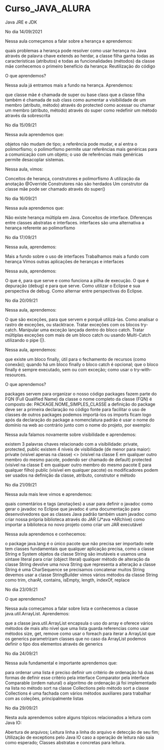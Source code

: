 # Curso_JAVA_ALURA
Java JRE e JDK

No dia 14/09/2021

Nessa aula começamos a falar sobre a herança e aprendemos:

quais problemas a herança pode resolver
como usar herança no Java através de palavra chave extends
ao herdar, a classe filha ganha todas as características (atributos) e todas as funcionalidades (métodos) da classe mãe
conhecemos o primeiro benefício da herança: Reutilização do código

O que aprendemos?

Nessa aula já entramos mais a fundo na herança. Aprendemos:

que classe mãe é chamada de super ou base class
que a classe filha também é chamada de sub class
como aumentar a visibilidade de um membro (atributo, método) através do protected
como acessar ou chamar um membro (atributo, método) através do super
como redefinir um método através da sobrescrita

No dia 15/09/21

Nessa aula aprendemos que:

objetos não mudam de tipo;
a referência pode mudar, e aí entra o polimorfismo;
o polimorfismo permite usar referências mais genéricas para a comunicação com um objeto;
o uso de referências mais genéricas permite desacoplar sistemas.

Nessa aula, vimos:

Conceitos de herança, construtores e polimorfismo
A utilização da anotação @Override
Construtores não são herdados
Um construtor da classe mãe pode ser chamado através do super()

No dia 16/09/21

Nessa aula aprendemos que:

Não existe herança múltipla em Java.
Conceitos de interface.
Diferenças entre classes abstratas e interfaces.
interfaces são uma alternativa a herança referente ao polimorfismo

No dia 17/09/21

Nessa aula, aprendemos:

Mais a fundo sobre o uso de interfaces
Trabalhamos mais a fundo com herança
Vimos outras aplicações de heranças e interfaces

Nessa aula, aprendemos:

O que é, para que serve e como funciona a pilha de execução.
O que é depuração (debug) e para que serve.
Como utilizar o Eclipse e sua perspectiva de debug.
Como alternar entre perspectivas do Eclipse.

No dia 20/09/21

Nessa aula, aprendemos:

O que são exceções, para que servem e porquê utilizá-las.
Como analisar o rastro de exceções, ou stacktrace.
Tratar exceções com os blocos try-catch.
Manipular uma exceção lançada dentro do bloco catch.
Tratar múltiplas exceções com mais de um bloco catch ou usando Multi-Catch utilizando o pipe (|).

Nessa aula, aprendemos:

que existe um bloco finally, útil para o fechamento de recursos (como conexão);
quando há um bloco finally o bloco catch é opcional;
que o bloco finally é sempre executado, sem ou com exceção;
como usar o try-with-resources.

O que aprendemos?

packages servem para organizar o nosso código
packages fazem parte do FQN (Full Qualified Name) da classe
o nome completo da classe (FQN) é composto de: PACKAGE.NOME_SIMPLES_CLASSE
a definição do package deve ser a primeira declaração no código fonte
para facilitar o uso de classes de outros packages podemos importá-los
os imports ficam logo após da declaração do package
a nomenclatura padrão é usar o nome do domínio na web ao contrário junto com o nome do projeto, por exemplo:

Nessa aula falamos novamente sobre visibilidade e aprendemos:

existem 3 palavras chaves relacionado com a visibilidade: private, protected, public
existem 4 níveis de visibilidade (de menor para maior):
private (visível apenas na classe)
<<package private>> (visível na classe E em qualquer outro membro do mesmo pacote, podendo ser chamado de default)
protected (visível na classe E em qualquer outro membro do mesmo pacote E para qualquer filho)
public (visível em qualquer pacote)
os modificadores podem ser usados na definição da classe, atributo, construtor e método

No dia 21/09/21

Nessa aula mais leve vimos e aprendemos:

quais comentários e tags (anotações) a usar para definir o javadoc
como gerar o javadoc no Eclipse
que javadoc é uma documentação para desenvolvedores
que as classes Java padrão também usam javadoc
como criar nossa própria biblioteca através do JAR (J*ava *ARchive)
como importar a biblioteca no novo projeto
como criar um JAR executável

Nessa aula aprendemos e conhecemos:

o package java.lang é o único pacote que não precisa ser importado
nele tem classes fundamentais que qualquer aplicação precisa, como a classe String e System
objetos da classe String são imutáveis e usamos uma sintaxe literal para criar (object literal)
qualquer método de alteração da classe String devolve uma nova String que representa a alteração
a classe String é uma CharSequence
se precisamos concatenar muitos String devemos usar a classe StringBuilder
vimos vários métodos da classe String como trim, charAt, contains, isEmpty, length, indexOf, replace

No dia 23/09/21

O que aprendemos?

Nessa aula começamos a falar sobre lista e conhecemos a classe java.util.ArrayList. Aprendemos:

que a classe java.util.ArrayList encapsula o uso do array e oferece vários métodos de mais alto nível
que uma lista guarda referencias
como usar métodos size, get, remove
como usar o foreach para iterar a ArrayList
que os generics parametrizam classes
que no caso da ArrayList podemos definir o tipo dos elementos através de generics

No dia 24/09/21

Nessa aula fundamental e importante aprendemos que:

para ordenar uma lista é preciso definir um critério de ordenação
há duas formas de definir esse critério
pela interface Comparator
pela interface Comparable (ordem natural)
o algoritmo de ordenação já foi implementado
na lista no método sort
na classe Collections pelo método sort
a classe Collections é uma fachada com vários métodos auxiliares para trabalhar com as coleções, principalmente listas

No dia 29/09/21

Nesta aula aprendemos sobre alguns tópicos relacionados a leitura com Java IO:

Abertura de arquivos;
Leitura linha a linha do arquivo e detecção de seu fim;
Utilização de exceptions pelo Java IO caso a operação de leitura não saia como esperado;
Classes abstratas e concretas para leitura.